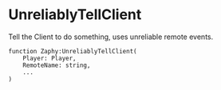 # UnreliablyTellClient

Tell the Client to do something, uses unreliable remote events.

```luau
function Zaphy:UnreliablyTellClient(
    Player: Player,
    RemoteName: string,
    ...
)
```